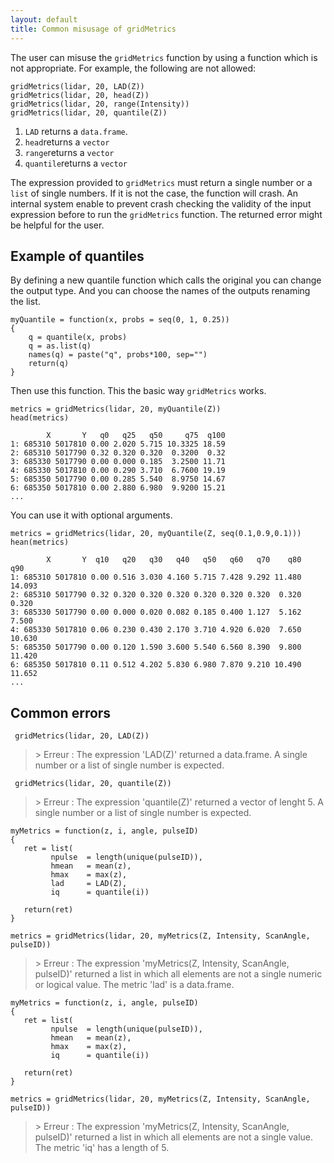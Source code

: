 ```yaml
---
layout: default
title: Common misusage of gridMetrics
---
```


The user can misuse the `gridMetrics` function by using a function which is not appropriate. For example, the following are not allowed: 

    gridMetrics(lidar, 20, LAD(Z))
    gridMetrics(lidar, 20, head(Z))
    gridMetrics(lidar, 20, range(Intensity))
    gridMetrics(lidar, 20, quantile(Z))

1. `LAD` returns a `data.frame`.
2. `head`returns a  `vector`
3. `range`returns a `vector`
4. `quantile`returns a `vector`

The expression provided to `gridMetrics` must return a single number or a `list` of single numbers. If it is not the case, the function will crash. An internal system enable to prevent crash checking the validity of the input expression before to run the `gridMetrics` function. The returned error might be helpful for the user.

## Example of quantiles

By defining a new quantile function which calls the original you can change the output type. And you can choose the names of the outputs renaming the list.

    myQuantile = function(x, probs = seq(0, 1, 0.25))
    {
        q = quantile(x, probs)
        q = as.list(q)
        names(q) = paste("q", probs*100, sep="")
        return(q)
    }
    
Then use this function. This the basic way `gridMetrics` works.
    
    metrics = gridMetrics(lidar, 20, myQuantile(Z))
    head(metrics)

            X       Y   q0   q25   q50     q75  q100
    1: 685310 5017810 0.00 2.020 5.715 10.3325 18.59
    2: 685310 5017790 0.32 0.320 0.320  0.3200  0.32
    3: 685330 5017790 0.00 0.000 0.185  3.2500 11.71
    4: 685330 5017810 0.00 0.290 3.710  6.7600 19.19
    5: 685350 5017790 0.00 0.285 5.540  8.9750 14.67
    6: 685350 5017810 0.00 2.880 6.980  9.9200 15.21
    ...
    
You can use it with optional arguments.

    metrics = gridMetrics(lidar, 20, myQuantile(Z, seq(0.1,0.9,0.1)))
    hean(metrics)
    
            X       Y  q10   q20   q30   q40   q50   q60   q70    q80    q90
    1: 685310 5017810 0.00 0.516 3.030 4.160 5.715 7.428 9.292 11.480 14.093
    2: 685310 5017790 0.32 0.320 0.320 0.320 0.320 0.320 0.320  0.320  0.320
    3: 685330 5017790 0.00 0.000 0.020 0.082 0.185 0.400 1.127  5.162  7.500
    4: 685330 5017810 0.06 0.230 0.430 2.170 3.710 4.920 6.020  7.650 10.630
    5: 685350 5017790 0.00 0.120 1.590 3.600 5.540 6.560 8.390  9.800 11.420
    6: 685350 5017810 0.11 0.512 4.202 5.830 6.980 7.870 9.210 10.490 11.652
    ...

## Common errors

     gridMetrics(lidar, 20, LAD(Z))

> \> Erreur : The expression 'LAD(Z)' returned a data.frame. A single number or a list of single number is expected.

     gridMetrics(lidar, 20, quantile(Z))

> \> Erreur : The expression 'quantile(Z)' returned a vector of lenght 5. A single number or a list of single number is expected.

    myMetrics = function(z, i, angle, pulseID)
    {
       ret = list(
             npulse  = length(unique(pulseID)),
             hmean   = mean(z),
             hmax    = max(z),
             lad     = LAD(Z),
             iq      = quantile(i))
  
       return(ret)
    }
  
    metrics = gridMetrics(lidar, 20, myMetrics(Z, Intensity, ScanAngle, pulseID))

> \> Erreur : The expression 'myMetrics(Z, Intensity, ScanAngle, pulseID)' returned a list in which all elements are not a single numeric or logical value. The metric 'lad' is a data.frame.

    myMetrics = function(z, i, angle, pulseID)
    {
       ret = list(
             npulse  = length(unique(pulseID)),
             hmean   = mean(z),
             hmax    = max(z),
             iq      = quantile(i))
  
       return(ret)
    }
  
    metrics = gridMetrics(lidar, 20, myMetrics(Z, Intensity, ScanAngle, pulseID))
    
> \>  Erreur : The expression 'myMetrics(Z, Intensity, ScanAngle, pulseID)' returned a list in which all elements are not a single value. The metric 'iq' has a length of 5.